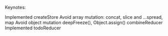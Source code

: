 Keynotes:

Implemented createStore
Avoid array mutation: concat, slice and ...spread, map
Avoid object mutation
deepFreeze(), Object.assign()
combineReducer
Implemented todoReducer
